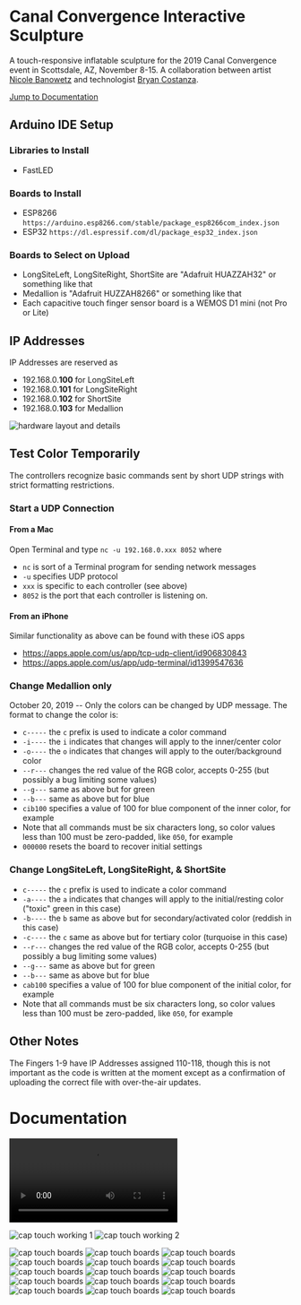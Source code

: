 # Canal Convergence Interactive Sculpture
A touch-responsive inflatable sculpture for the 2019 Canal Convergence event in Scottsdale, AZ, November 8-15. A collaboration between artist [Nicole Banowetz](http://www.nicolebanowetz.com) and technologist [Bryan Costanza](http://somuchscience.com/).

[Jump to Documentation](#documentation)

## Arduino IDE Setup
### Libraries to Install
- FastLED

### Boards to Install
- ESP8266 `https://arduino.esp8266.com/stable/package_esp8266com_index.json`
- ESP32 `https://dl.espressif.com/dl/package_esp32_index.json`

### Boards to Select on Upload
- LongSiteLeft, LongSiteRight, ShortSite are "Adafruit HUAZZAH32" or something like that
- Medallion is "Adafruit HUZZAH8266" or something like that
- Each capacitive touch finger sensor board is a WEMOS D1 mini (not Pro or Lite)

## IP Addresses
IP Addresses are reserved as
- 192.168.0.**100** for LongSiteLeft
- 192.168.0.**101** for LongSiteRight
- 192.168.0.**102** for ShortSite
- 192.168.0.**103** for Medallion

![hardware layout and details](Hardware%20Map.png)

## Test Color Temporarily
The controllers recognize basic commands sent by short UDP strings with strict formatting restrictions. 

### Start a UDP Connection
#### From a Mac
Open Terminal and type `nc -u 192.168.0.xxx 8052` where 
- `nc` is sort of a Terminal program for sending network messages
- `-u` specifies UDP protocol
- `xxx` is specific to each controller (see above)
- `8052` is the port that each controller is listening on. 

#### From an iPhone
Similar functionality as above can be found with these iOS apps
- https://apps.apple.com/us/app/tcp-udp-client/id906830843
- https://apps.apple.com/us/app/udp-terminal/id1399547636

### Change Medallion only
October 20, 2019 -- Only the colors can be changed by UDP message. The format to change the color is:
- `c-----` the `c` prefix is used to indicate a color command
- `-i----` the `i` indicates that changes will apply to the inner/center color
- `-o----` the `o` indicates that changes will apply to the outer/background color
- `--r---` changes the red value of the RGB color, accepts 0-255 (but possibly a bug limiting some values)
- `--g---` same as above but for green
- `--b---` same as above but for blue
- `cib100` specifies a value of 100 for blue component of the inner color, for example
- Note that all commands must be six characters long, so color values less than 100 must be zero-padded, like `050`, for example 
- `000000` resets the board to recover initial settings

### Change LongSiteLeft, LongSiteRight, & ShortSite
- `c-----` the `c` prefix is used to indicate a color command
- `-a----` the `a` indicates that changes will apply to the initial/resting color ("toxic" green in this case)
- `-b----` the `b` same as above but for secondary/activated color (reddish in this case)
- `-c----` the `c` same as above but for tertiary color (turquoise in this case)
- `--r---` changes the red value of the RGB color, accepts 0-255 (but possibly a bug limiting some values)
- `--g---` same as above but for green
- `--b---` same as above but for blue
- `cab100` specifies a value of 100 for blue component of the initial color, for example
- Note that all commands must be six characters long, so color values less than 100 must be zero-padded, like `050`, for example

## Other Notes

The Fingers 1-9 have IP Addresses assigned 110-118, though this is not important as the code is written at the moment except as a confirmation of uploading the correct file with over-the-air updates.

# Documentation

![inflation time lapse](Documentation/inflationtimelapse.mov)

![cap touch working 1](Documentation/cap%20touch%20working%20screenshot%201.png)
![cap touch working 2](Documentation/cap%20touch%20working%20screenshot%202.png)

![cap touch boards](Documentation/CapTouchBoardsOct19/captouchboards1.jpg)
![cap touch boards](Documentation/CapTouchBoardsOct19/captouchboards2.jpg)
![cap touch boards](Documentation/CapTouchBoardsOct19/captouchboards3.jpg)
![cap touch boards](Documentation/CapTouchBoardsOct19/captouchboards4.jpg)
![cap touch boards](Documentation/CapTouchBoardsOct19/captouchboards5.jpg)
![cap touch boards](Documentation/CapTouchBoardsOct19/captouchboards6.jpg)
![cap touch boards](Documentation/CapTouchBoardsOct19/captouchboards7.jpg)
![cap touch boards](Documentation/CapTouchBoardsOct19/captouchboards8.jpg)
![cap touch boards](Documentation/CapTouchBoardsOct19/captouchboards9.jpg)
![cap touch boards](Documentation/CapTouchBoardsOct19/captouchboards10.jpg)
![cap touch boards](Documentation/CapTouchBoardsOct19/captouchboards11.jpg)
![cap touch boards](Documentation/CapTouchBoardsOct19/captouchboards12.jpg)
![cap touch boards](Documentation/CapTouchBoardsOct19/captouchboards13.jpg)
![cap touch boards](Documentation/CapTouchBoardsOct19/captouchboards14.jpg)
![cap touch boards](Documentation/CapTouchBoardsOct19/captouchboards15.jpg)

